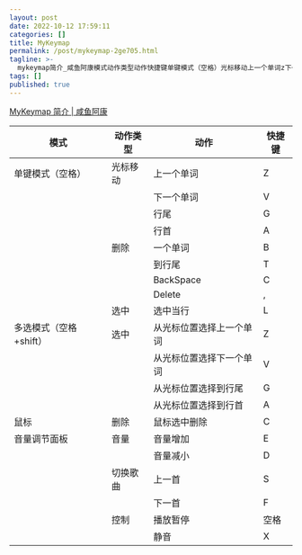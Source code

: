 ```yaml
---
layout: post
date: 2022-10-12 17:59:11
categories: []
title: MyKeymap
permalink: /post/mykeymap-2ge705.html
tagline: >-
  mykeymap简介_咸鱼阿康模式动作类型动作快捷键单键模式（空格）光标移动上一个单词z下一个单词v行尾g行首a删除一个单词b到行尾tbackspacecdelete选中选中当行l多选模式（空格shift）选中从光标位置选择上一个单词z从光标位置选择下一个单词v从光标位置选择到行尾g从光标位置选择到行首a鼠标删除鼠标选中删除c音量调节面板音量音量增加e音量减小d切换歌曲上一首s下一首f控制播放暂停空格静音x‍‍‍
tags: []
published: true
---
```


[MyKeymap 简介 | 咸鱼阿康](https://xianyukang.com/MyKeymap.html#mykeymap-%E7%AE%80%E4%BB%8B)

|模式|动作类型|动作|快捷键|
| ------------------------| ----------| --------------------------| --------|
|单键模式（空格）|光标移动|上一个单词|Z|
|||下一个单词|V|
|||行尾|G|
|||行首|A|
||删除|一个单词|B|
|||到行尾|T|
|||BackSpace|C|
|||Delete|,|
||选中|选中当行|L|
|多选模式（空格+shift）|选中|从光标位置选择上一个单词|Z|
|||从光标位置选择下一个单词|V|
|||从光标位置选择到行尾|G|
|||从光标位置选择到行首|A|
|鼠标|删除|鼠标选中删除|C|
|音量调节面板<br />|音量|音量增加|E|
|<br />|<br />|音量减小|D|
||切换歌曲|上一首|S|
|||下一首|F|
||控制|播放暂停|空格|
|||静音|X|

‍

‍

‍
